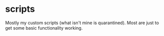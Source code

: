 # scripts
Mostly my custom scripts (what isn't mine is quarantined). Most are just to get some basic functionality working.
